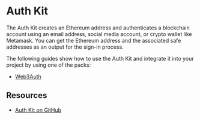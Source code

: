 # Auth Kit

The Auth Kit creates an Ethereum address and authenticates a blockchain account using an email address, social media account, or crypto wallet like Metamask. You can get the Ethereum address and the associated safe addresses as an output for the sign-in process.

The following guides show how to use the Auth Kit and integrate it into your project by using one of the packs:
- [Web3Auth](./web3auth.md)

## Resources
- [Auth Kit on GitHub](https://github.com/safe-global/safe-core-sdk/tree/main/packages/auth-kit)
